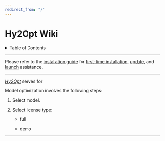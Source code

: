 ```yaml
---
redirect_from: "/"
---
```



Hy2Opt Wiki
====================
<details><summary> Table of Contents </summary><p>
  <ol>
  <li><a href="Installation">Installation</a>
    <ul>
      <li><a href="Installation#git_install">Install, update and launch <em>Hy2Opt</em></a></li>
      <li><a href="Installation#structure">Program file structure</a></li>
      <li><a href="Installation#req">Requirements</a></li>
      <li><a href="Installation#logs">Logfiles</a></li>
    </ul></li>
  <li><a href="Introduction">Get started, terminology and signposts</a>
    <ul>
      <li><a href="Introduction#getstarted">Welcome</a>
      <li><a href="Introduction#terms">Terminology</a></li>
      <li><a href="Introduction#inputs">Input Fils</a></li>
    </ul></li>
  <li>Models
  <ul>
  <li>Tuflow
  <ul>	  
  <li>The <a href="Tuflow">Tuflow</a> model</a>
  <ul>
    <li><a href="Tuflow#start">Setup model</a></li>
    <li><a href="Tuflow#optimize">Model optimization</a></li>
    <li><a href="Tuflow#run">Run</a></li>
    <li><a href="Tuflow#output">Output</a></li>
  </ul></li>
  <li>The <a href="Other">Other</a>
  <ul>
    <li><a href="Other#start">Inactive</a></li>
  </ul></li>
  <li><a href="FAQ">FAQ</a></li>
  <li><a href="Troubleshooting">Troubleshooting and Error message handling</a>
  <ul>
    <li><a href="Troubleshooting#issues">Known issues</a></li>
    <li><a href="Troubleshooting#howto">How to troubleshoot</a></li>
    <li><a href="Troubleshooting#error-messages">Error messages</a></li>
    <li><a href="Troubleshooting#warning-messages">Warning messages</a></li>
  </ul></li>

  </ol>

</p></details>

***
Please refer to the [installation guide](Installation#started) for [first-time installation](Installation#started), [update](Installation#update), and [launch](Installation#launch) assistance.

***

[*Hy2Opt*](https://github.com/sschwindt/hy2opt/) serves for 

Model optimization involves the following steps:

1.  Select model.

1.  Select license type:

    -   full

    -   demo

***

[1]: https://github.com/sschwindt/hy2opt/